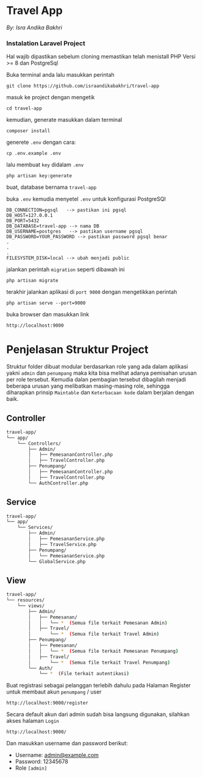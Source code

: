 # Travel App
_By: Isra Andika Bakhri_

### Instalation Laravel Project

Hal wajib dipastikan sebelum cloning memastikan telah menistall PHP Versi >= 8 dan PostgreSql


Buka terminal anda lalu masukkan perintah
```
git clone https://github.com/israandikabakhri/travel-app 
```
masuk ke project dengan mengetik
```
cd travel-app
```
kemudian, generate masukkan dalam terminal
```
composer install
```
generete ``.env`` dengan cara:
```
cp .env.example .env
```
lalu membuat ``key`` didalam ``.env``
```
php artisan key:generate
```
buat, database bernama `travel-app`

buka ``.env`` kemudia menyetel ``.env`` untuk konfigurasi PostgreSQl
```
DB_CONNECTION=pgsql   --> pastikan ini pgsql
DB_HOST=127.0.0.1
DB_PORT=5432
DB_DATABASE=travel-app --> nama DB
DB_USERNAME=postgres   --> pastikan username pgsql
DB_PASSWORD=YOUR_PASSWORD --> pastikan password pgsql benar
.
.
.
FILESYSTEM_DISK=local --> ubah menjadi public
```
jalankan perintah `migration` seperti dibawah ini
```
php artisan migrate
```
terakhir jalankan aplikasi di `port 9000` dengan mengetikkan perintah
```
php artisan serve --port=9000
```
buka browser dan masukkan link
```
http://localhost:9000
```

# Penjelasan Struktur Project

Struktur folder dibuat modular berdasarkan role yang ada dalam aplikasi yakni `admin` dan `penumpang`
maka kita bisa melihat adanya pemisahan urusan per role tersebut. Kemudia dalan pembagian tersebut dibagilah 
menjadi beberapa urusan yang melibatkan masing-masing role, sehingga diharapkan prinsip `Maintable` dan `Keterbacaan kode` dalam berjalan dengan baik.

## Controller
```sh
travel-app/
└── app/
    └── Controllers/
        ├── Admin/
        │   ├── PemesananController.php
        │   ├── TravelController.php
        ├── Penumpang/
        │   ├── PemesananController.php
        │   ├── TravelController.php
        └── AuthController.php
```


## Service
```sh
travel-app/
└── app/
    └── Services/
        ├── Admin/
        │   ├── PemesananService.php
        │   ├── TravelService.php
        ├── Penumpang/
        │   └── PemesananService.php
        └── GlobalService.php
```


## View
```sh
travel-app/
└── resources/
    └── views/
        ├── Admin/
        │   ├── Pemesanan/
        │   │   └── *  (Semua file terkait Pemesanan Admin)
        │   ├── Travel/
        │       └── *  (Semua file terkait Travel Admin)
        ├── Penumpang/
        │   ├── Pemesanan/
        │   │   └── *  (Semua file terkait Pemesanan Penumpang)
        │   ├── Travel/
        │       └── *  (Semua file terkait Travel Penumpang)
        └── Auth/
            └── *  (File terkait autentikasi)

```

Buat registrasi sebagai pelanggan terlebih dahulu
pada Halaman Register untuk membaut akun `penumpang` / user
```
http://localhost:9000/register
```

Secara default akun dari admin sudah bisa langsung digunakan, silahkan akses halaman `Login`
```
http://localhost:9000/
```

Dan masukkan username dan password berikut:
- Username: admin@example.com
- Password: 12345678
- Role `[admin]`